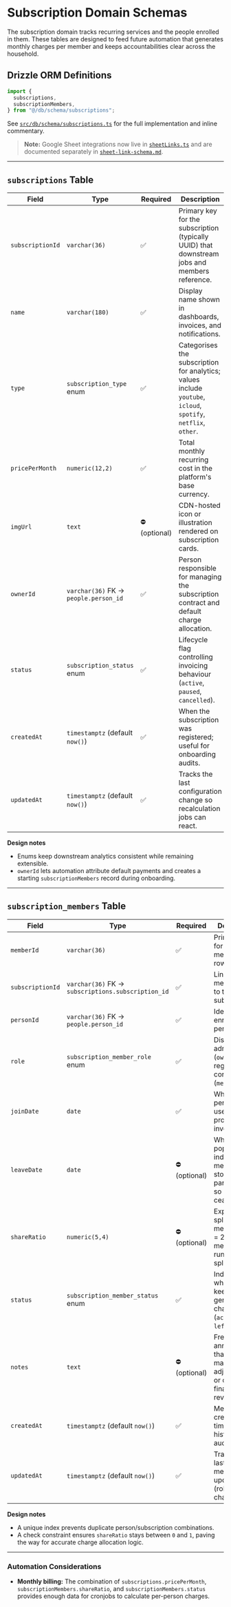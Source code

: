 # Subscription Domain Schemas

The subscription domain tracks recurring services and the people enrolled in them. These tables are designed to feed future automation that generates monthly charges per member and keeps accountabilities clear across the household.

## Drizzle ORM Definitions

```ts
import {
  subscriptions,
  subscriptionMembers,
} from "@/db/schema/subscriptions";
```

See [`src/db/schema/subscriptions.ts`](../src/db/schema/subscriptions.ts) for the full implementation and inline commentary.

> **Note:** Google Sheet integrations now live in [`sheetLinks.ts`](../src/db/schema/sheetLinks.ts) and are documented separately
> in [`sheet-link-schema.md`](./sheet-link-schema.md).

---

## `subscriptions` Table

| Field | Type | Required | Description | Example |
|-------|------|----------|-------------|---------|
| `subscriptionId` | `varchar(36)` | ✅ | Primary key for the subscription (typically UUID) that downstream jobs and members reference. | `sub_6bb448f3` |
| `name` | `varchar(180)` | ✅ | Display name shown in dashboards, invoices, and notifications. | `YouTube Premium Family` |
| `type` | `subscription_type` enum | ✅ | Categorises the subscription for analytics; values include `youtube`, `icloud`, `spotify`, `netflix`, `other`. | `youtube` |
| `pricePerMonth` | `numeric(12,2)` | ✅ | Total monthly recurring cost in the platform's base currency. | `299000.00` |
| `imgUrl` | `text` | ⛔️ (optional) | CDN-hosted icon or illustration rendered on subscription cards. | `https://res.cloudinary.com/demo/youtube.png` |
| `ownerId` | `varchar(36)` FK → `people.person_id` | ✅ | Person responsible for managing the subscription contract and default charge allocation. | `person_123` |
| `status` | `subscription_status` enum | ✅ | Lifecycle flag controlling invoicing behaviour (`active`, `paused`, `cancelled`). | `active` |
| `createdAt` | `timestamptz` (default `now()`) | ✅ | When the subscription was registered; useful for onboarding audits. | `2024-03-01T00:05:00Z` |
| `updatedAt` | `timestamptz` (default `now()`) | ✅ | Tracks the last configuration change so recalculation jobs can react. | `2024-03-15T09:12:33Z` |

**Design notes**
- Enums keep downstream analytics consistent while remaining extensible.
- `ownerId` lets automation attribute default payments and creates a starting `subscriptionMembers` record during onboarding.

---

## `subscription_members` Table

| Field | Type | Required | Description | Example |
|-------|------|----------|-------------|---------|
| `memberId` | `varchar(36)` | ✅ | Primary key for the membership row (UUID). | `submem_01` |
| `subscriptionId` | `varchar(36)` FK → `subscriptions.subscription_id` | ✅ | Links the member back to the parent subscription. | `sub_6bb448f3` |
| `personId` | `varchar(36)` FK → `people.person_id` | ✅ | Identifies the enrolled person. | `person_123` |
| `role` | `subscription_member_role` enum | ✅ | Distinguishes administrators (`owner`) from regular consumers (`member`). | `member` |
| `joinDate` | `date` | ✅ | When the person joined, used for prorating invoices. | `2024-03-10` |
| `leaveDate` | `date` | ⛔️ (optional) | When populated, indicates the member stopped participating so charges cease. | `2024-05-01` |
| `shareRatio` | `numeric(5,4)` | ⛔️ (optional) | Explicit cost split for this member (`0.25` = 25%); `null` means runtime equal split logic. | `0.3333` |
| `status` | `subscription_member_status` enum | ✅ | Indicates whether to keep generating charges (`active` or `left`). | `active` |
| `notes` | `text` | ⛔️ (optional) | Free-form annotations that capture manual adjustments or context for finance reviews. | `Prorated for April` |
| `createdAt` | `timestamptz` (default `now()`) | ✅ | Membership creation timestamp for historical audits. | `2024-03-10T12:00:00Z` |
| `updatedAt` | `timestamptz` (default `now()`) | ✅ | Tracks the last membership update (role/status changes). | `2024-04-01T08:30:00Z` |

**Design notes**
- A unique index prevents duplicate person/subscription combinations.
- A check constraint ensures `shareRatio` stays between `0` and `1`, paving the way for accurate charge allocation logic.

---

### Automation Considerations

- **Monthly billing:** The combination of `subscriptions.pricePerMonth`, `subscriptionMembers.shareRatio`, and `subscriptionMembers.status` provides enough data for cronjobs to calculate per-person charges.
